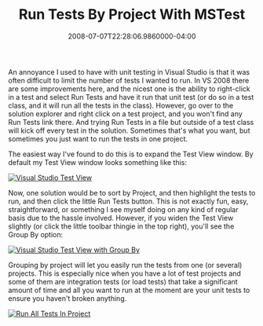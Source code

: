 ﻿---
title: Run Tests By Project With MSTest
date: "2008-07-07T22:28:06.9860000-04:00"
description: An annoyance I used to have with unit testing in Visual Studio is
featuredImage: img/run-tests-by-project-with-mstest-featured.png
---

An annoyance I used to have with unit testing in Visual Studio is that it was often difficult to limit the number of tests I wanted to run. In VS 2008 there are some improvements here, and the nicest one is the ability to right-click in a test and select Run Tests and have it run that unit test (or do so in a test class, and it will run all the tests in the class). However, go over to the solution explorer and right click on a test project, and you won't find any Run Tests link there. And trying Run Tests in a file but outside of a test class will kick off every test in the solution. Sometimes that's what you want, but sometimes you just want to run the tests in one project.

The easiest way I've found to do this is to expand the Test View window. By default my Test View window looks something like this:

[![Visual Studio Test View](<>)](http://stevesmithblog.com/files/media/image/WindowsLiveWriter/RunTestsByProjectWithMSTest_B059/image_2.png)

Now, one solution would be to sort by Project, and then highlight the tests to run, and then click the little Run Tests button. This is not exactly fun, easy, straightforward, or something I see myself doing on any kind of regular basis due to the hassle involved. However, if you widen the Test View slightly (or click the little toolbar thingie in the top right), you'll see the Group By option:



[![Visual Studio Test View with Group By](<>)](http://stevesmithblog.com/files/media/image/WindowsLiveWriter/RunTestsByProjectWithMSTest_B059/image_4.png)

Grouping by project will let you easily run the tests from one (or several) projects. This is especially nice when you have a lot of test projects and some of them are integration tests (or load tests) that take a significant amount of time and all you want to run at the moment are your unit tests to ensure you haven't broken anything.

[![Run All Tests In Project](<>)](http://stevesmithblog.com/files/media/image/WindowsLiveWriter/RunTestsByProjectWithMSTest_B059/image_6.png)

